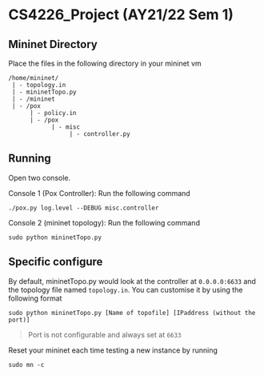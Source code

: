# CS4226_Project (AY21/22 Sem 1)

## Mininet Directory

Place the files in the following directory in your mininet vm
```
/home/mininet/
 | - topology.in
 | - mininetTopo.py
 | - /mininet
 | - /pox
      | - policy.in
      | - /pox
            | - misc
                 | - controller.py
```

## Running 
Open two console.

Console 1 (Pox Controller): Run the following command
```shell
./pox.py log.level --DEBUG misc.controller
```

Console 2 (mininet topology): Run the following command
```
sudo python mininetTopo.py
```


## Specific configure
By default, mininetTopo.py would look at the controller at `0.0.0.0:6633` and the topology file named `topology.in`. You can customise it by using the following format

```shell
sudo python mininetTopo.py [Name of topofile] [IPaddress (without the port)]
```
> Port is not configurable and always set at `6633`

Reset your mininet each time testing a new instance by running
```shell
sudo mn -c
```


